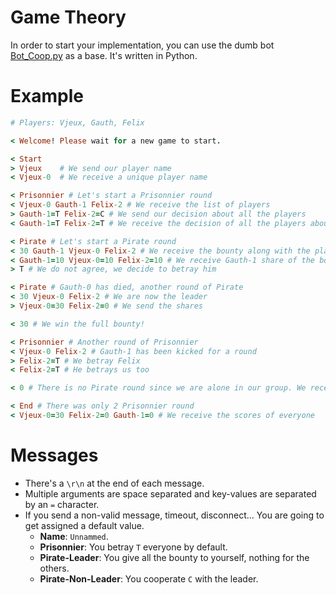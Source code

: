 Game Theory
===========

In order to start your implementation, you can use the dumb bot [Bot_Coop.py](https://github.com/vjeux/GameTheory/blob/master/bots/bot_coop.py) as a base. It's written in Python.

Example
=======

```ruby
# Players: Vjeux, Gauth, Felix

< Welcome! Please wait for a new game to start.

< Start
> Vjeux    # We send our player name
< Vjeux-0  # We receive a unique player name

< Prisonnier # Let's start a Prisonnier round
< Vjeux-0 Gauth-1 Felix-2 # We receive the list of players
> Gauth-1=T Felix-2=C # We send our decision about all the players
< Gauth-1=T Felix-2=T # We receive the decision of all the players about us

< Pirate # Let's start a Pirate round
< 30 Gauth-1 Vjeux-0 Felix-2 # We receive the bounty along with the players sorted by hierarchy
< Gauth-1=10 Vjeux-0=10 Felix-2=10 # We receive Gauth-1 share of the bounty
> T # We do not agree, we decide to betray him

< Pirate # Gauth-0 has died, another round of Pirate
< 30 Vjeux-0 Felix-2 # We are now the leader
> Vjeux-0=30 Felix-2=0 # We send the shares

< 30 # We win the full bounty!

< Prisonnier # Another round of Prisonnier
< Vjeux-0 Felix-2 # Gauth-1 has been kicked for a round
> Felix-2=T # We betray Felix
< Felix-2=T # He betrays us too

< 0 # There is no Pirate round since we are alone in our group. We receive a bounty of 0.

< End # There was only 2 Prisonnier round
< Vjeux-0=30 Felix-2=0 Gauth-1=0 # We receive the scores of everyone
```

Messages
========

* There's a ```\r\n``` at the end of each message.
* Multiple arguments are space separated and key-values are separated by an ```=``` character.
* If you send a non-valid message, timeout, disconnect... You are going to get assigned a default value.
  * **Name**: ```Unnammed```.
  * **Prisonnier**: You betray ```T``` everyone by default.
  * **Pirate-Leader**: You give all the bounty to yourself, nothing for the others.
  * **Pirate-Non-Leader**: You cooperate ```C``` with the leader.
